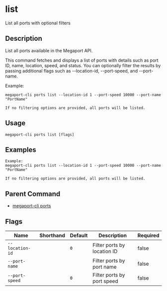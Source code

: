 # list

List all ports with optional filters

## Description

List all ports available in the Megaport API.

This command fetches and displays a list of ports with details such as
port ID, name, location, speed, and status. You can optionally filter the results
by passing additional flags such as --location-id, --port-speed, and --port-name.

Example:
```
megaport-cli ports list --location-id 1 --port-speed 10000 --port-name "PortName"

If no filtering options are provided, all ports will be listed.

```


## Usage

```
megaport-cli ports list [flags]
```

## Examples

```
Example:
megaport-cli ports list --location-id 1 --port-speed 10000 --port-name "PortName"

If no filtering options are provided, all ports will be listed.
```

## Parent Command

* [megaport-cli ports](megaport-cli_ports.md)




## Flags

| Name | Shorthand | Default | Description | Required |
|------|-----------|---------|-------------|----------|
| `--location-id` |  | `0` | Filter ports by location ID | false |
| `--port-name` |  |  | Filter ports by port name | false |
| `--port-speed` |  | `0` | Filter ports by port speed | false |




